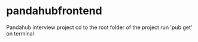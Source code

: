 # pandahubfrontend

Pandahub interview project
cd to the root folder of the project
run 'pub get' on terminal 
